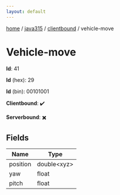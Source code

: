 ```yaml
---
layout: default
---
```


[home](/)  /  [java315](/protocol/java315)  /  [clientbound](/protocol/java315/clientbound)  /  vehicle-move

# Vehicle-move

**Id**: 41

**Id** (hex): 29

**Id** (bin): 00101001

**Clientbound**: ✔️

**Serverbound**: ✖️

## Fields

Name | Type
---|---
position | double&lt;xyz&gt;
yaw | float
pitch | float

